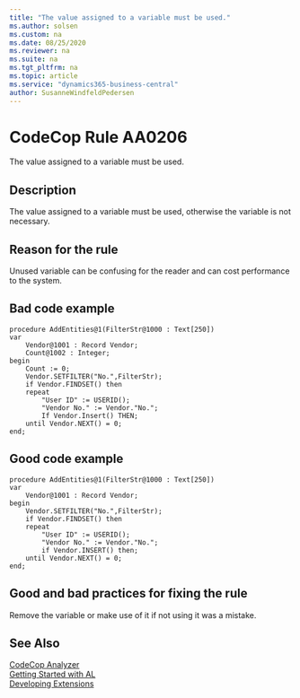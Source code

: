 ```yaml
---
title: "The value assigned to a variable must be used."
ms.author: solsen
ms.custom: na
ms.date: 08/25/2020
ms.reviewer: na
ms.suite: na
ms.tgt_pltfrm: na
ms.topic: article
ms.service: "dynamics365-business-central"
author: SusanneWindfeldPedersen
---
```

[//]: # (START>DO_NOT_EDIT)
[//]: # (IMPORTANT:Do not edit any of the content between here and the END>DO_NOT_EDIT.)
[//]: # (Any modifications should be made in the .xml files in the ModernDev repo.)
# CodeCop Rule AA0206
The value assigned to a variable must be used.  

## Description
The value assigned to a variable must be used, otherwise the variable is not necessary.

[//]: # (IMPORTANT: END>DO_NOT_EDIT)

## Reason for the rule
Unused variable can be confusing for the reader and can cost performance to the system.

## Bad code example
```
procedure AddEntities@1(FilterStr@1000 : Text[250])
var
    Vendor@1001 : Record Vendor;
    Count@1002 : Integer;
begin
    Count := 0;
    Vendor.SETFILTER("No.",FilterStr);
    if Vendor.FINDSET() then
    repeat
        "User ID" := USERID(); 
        "Vendor No." := Vendor."No.";
        If Vendor.Insert() THEN;
    until Vendor.NEXT() = 0; 
end;
```

## Good code example
```
procedure AddEntities@1(FilterStr@1000 : Text[250])
var
    Vendor@1001 : Record Vendor;
begin
    Vendor.SETFILTER("No.",FilterStr);
    if Vendor.FINDSET() then
    repeat
        "User ID" := USERID(); 
        "Vendor No." := Vendor."No.";
        if Vendor.INSERT() then;
    until Vendor.NEXT() = 0; 
end;
```

## Good and bad practices for fixing the rule

Remove the variable or make use of it if not using it was a mistake.

## See Also  
[CodeCop Analyzer](codecop.md)  
[Getting Started with AL](../devenv-get-started.md)  
[Developing Extensions](../devenv-dev-overview.md)  